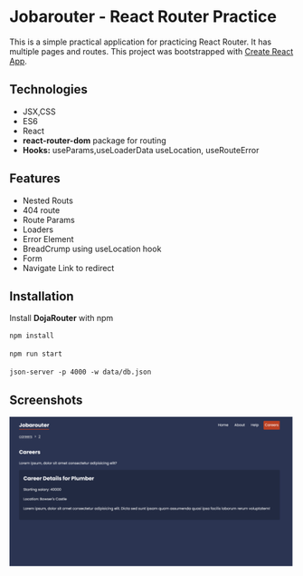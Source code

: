 # Jobarouter - React Router Practice

This is a simple practical application for practicing React Router. It has multiple pages and routes.
This project was bootstrapped with [Create React App](https://github.com/facebook/create-react-app).

## Technologies

- JSX,CSS
- ES6
- React
- **react-router-dom** package for routing
- **Hooks:** useParams,useLoaderData useLocation, useRouteError

## Features

- Nested Routs
- 404 route
- Route Params
- Loaders
- Error Element
- BreadCrump using useLocation hook
- Form
- Navigate Link to redirect

## Installation

Install **DojaRouter** with npm

```shell
npm install

npm run start

json-server -p 4000 -w data/db.json
```

## Screenshots

![Cover](./public/cover.png)
